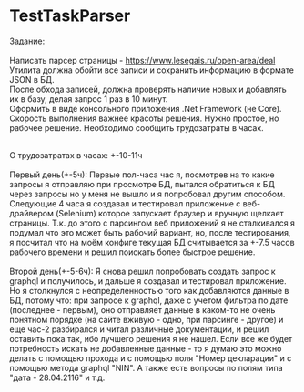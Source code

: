 # TestTaskParser
Задание:<br /><br />
Написать парсер страницы - https://www.lesegais.ru/open-area/deal<br />
Утилита должна обойти все записи и сохранить информацию в формате JSON в БД.<br />
После обхода записей, должна проверять наличие новых и добавлять их в базу, делая запрос 1 раз в 10 минут.<br />
Оформить в виде консольного приложения .Net Framework (не Core). Скорость выполнения важнее красоты решения. Нужно простое, но рабочее решение. Необходимо сообщить трудозатраты в часах.<br /><br />

О трудозатратах в часах: +-10-11ч<br /><br />
Первый день(+-5ч): Первые пол-часа час я, посмотрев на то какие запросы я отправляю при просмотре БД, пытался обратиться к БД через запросы но у меня не вышло и я попробовал другим способом. Следующие 4 часа я создавал и тестировал приложение с веб-драйвером (Selenium) которое запускает браузер и вручную щелкает страницы. Т.к. до этого с парсингом веб приложений я не сталкивался я подумал что это может быть рабочий вариант, но, после тестирования, я посчитал что на моём конфиге текущая БД считывается за +-7.5 часов рабочего времени и решил поискать более быстрое решение.<br /><br />
Второй день(+-5-6ч): Я снова решил попробовать создать запрос к graphql и получилось, и дальше я создавал и тестировал приложение. Но я столкнулся с неопределенностью того как добавляются данные в БД, потому что: при запросе к graphql, даже с учетом фильтра по дате (последнее - первым), оно отправляет данные в каком-то не очень понятном порядке (на сайте вживую - одно, при парсинге - другое) и еще час-2 разбирался и читал различные документации, и решил оставить пока так, ибо лучшего решения я не нашел. Если все же будет потребность искать не добавленные данные - то я думаю это можно делать с помощью прохода и с помощью поля "Номер декларации" и с помощью метода graphql "NIN". А также есть вопросы по полям типа "дата - 28.04.2116" и т.д.
